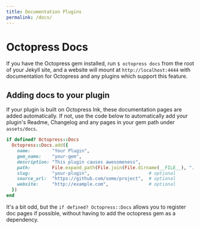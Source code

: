 ```yaml
---
title: Documentation Plugins
permalink: /docs/
---
```


# Octopress Docs

If you have the Octopress gem installed, run `$ octopress docs` from the root of your Jekyll site, and a website will mount at `http://localhost:4444` with documentation for Octopress and any plugins which support this feature.

## Adding docs to your plugin

If your plugin is built on Octopress Ink, these documentation pages are added automatically. If not, use
the code below to automatically add your plugin's Readme, Changelog and any pages in your gem path under `assets/docs`.

```ruby
if defined? Octopress::Docs
  Octopress::Docs.add({
    name:        "Your Plugin",
    gem_name:    "your-gem",
    description: "This plugin causes awesomeness",
    path:        File.expand_path(File.join(File.dirname(__FILE__), "../")), # gem root
    slug:        "your-plugin",                      # optional
    source_url:  "https://github.com/some/project",  # optional
    website:     "http://example.com",               # optional
  })
end
```

It's a bit odd, but the `if defined? Octopress::Docs` allows you to register doc pages if possible, without having to add the octopress gem as a dependency.

